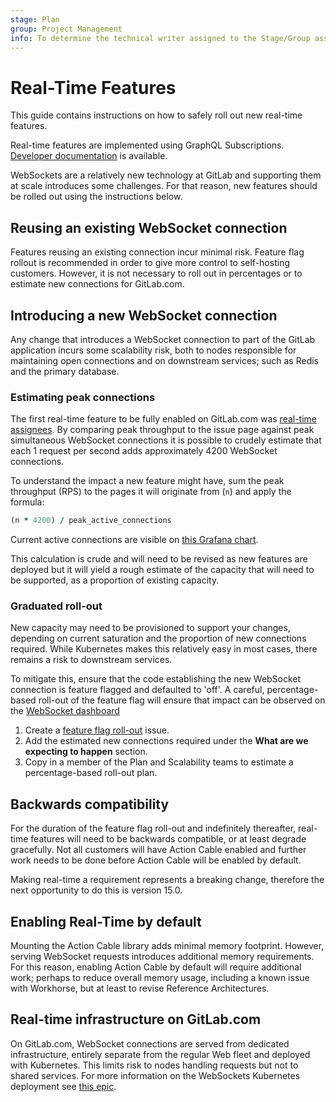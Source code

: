 ```yaml
---
stage: Plan
group: Project Management
info: To determine the technical writer assigned to the Stage/Group associated with this page, see https://about.gitlab.com/handbook/engineering/ux/technical-writing/#assignments
---
```


# Real-Time Features

This guide contains instructions on how to safely roll out new real-time 
features.

Real-time features are implemented using GraphQL Subscriptions. [Developer 
documentation](api_graphql_styleguide.md#subscriptions) is available.

WebSockets are a relatively new technology at GitLab and supporting them at
scale introduces some challenges. For that reason, new features should be rolled 
out using the instructions below.

## Reusing an existing WebSocket connection

Features reusing an existing connection incur minimal risk. Feature flag rollout
is recommended in order to give more control to self-hosting customers. However, 
it is not necessary to roll out in percentages or to estimate new connections for
GitLab.com.

## Introducing a new WebSocket connection

Any change that introduces a WebSocket connection to part of the GitLab application
incurs some scalability risk, both to nodes responsible for maintaining open 
connections and on downstream services; such as Redis and the primary database.

### Estimating peak connections

The first real-time feature to be fully enabled on GitLab.com was [real-time
assignees](https://gitlab.com/gitlab-org/gitlab/-/issues/17589). By comparing
peak throughput to the issue page against peak simultaneous WebSocket connections it is
possible to crudely estimate that each 1 request per second adds 
approximately 4200 WebSocket connections.

To understand the impact a new feature might have, sum the peak throughput (RPS) 
to the pages it will originate from (`n`) and apply the formula:

```ruby
(n * 4200) / peak_active_connections
```

Current active connections are visible on 
[this Grafana chart](https://dashboards.gitlab.net/d/websockets-main/websockets-overview?viewPanel=1357460996&orgId=1).

This calculation is crude and will need to be revised as new features are
deployed but it will yield a rough estimate of the capacity that will need to
be supported, as a proportion of existing capacity.

### Graduated roll-out

New capacity may need to be provisioned to support your changes, depending on
current saturation and the proportion of new connections required. While
Kubernetes makes this relatively easy in most cases, there remains a risk to
downstream services.

To mitigate this, ensure that the code establishing the new WebSocket connection
is feature flagged and defaulted to 'off'. A careful, percentage-based roll-out
of the feature flag will ensure that impact can be observed on the [WebSocket
dashboard](https://dashboards.gitlab.net/d/websockets-main/websockets-overview?orgId=1)

1. Create a 
[feature flag roll-out](https://gitlab.com/gitlab-org/gitlab/-/blob/master/.gitlab/issue_templates/Feature%20Flag%20Roll%20Out.md)
issue.
1. Add the estimated new connections required under the **What are we expecting to happen** section.
1. Copy in a member of the Plan and Scalability teams to estimate a percentage-based
roll-out plan.

## Backwards compatibility

For the duration of the feature flag roll-out and indefinitely thereafter,
real-time features will need to be backwards compatible, or at least degrade
gracefully. Not all customers will have Action Cable enabled and further work
needs to be done before Action Cable will be enabled by default.

Making real-time a requirement represents a breaking change, therefore the next
opportunity to do this is version 15.0.

## Enabling Real-Time by default

Mounting the Action Cable library adds minimal memory footprint. However,
serving WebSocket requests introduces additional memory requirements. For this
reason, enabling Action Cable by default will require additional work; perhaps
to reduce overall memory usage, including a known issue with Workhorse, but at
least to revise Reference Architectures.

## Real-time infrastructure on GitLab.com

On GitLab.com, WebSocket connections are served from dedicated infrastructure,
entirely separate from the regular Web fleet and deployed with Kubernetes. This
limits risk to nodes handling requests but not to shared services. For more
information on the WebSockets Kubernetes deployment see
[this epic](https://gitlab.com/groups/gitlab-com/gl-infra/-/epics/355).
